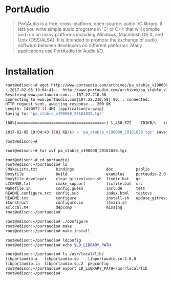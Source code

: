# PortAudio

> PortAudio is a free, cross-platform, open-source, audio I/O library.  It lets you write simple audio programs in 'C' or C++ that will compile and run on many platforms including Windows, Macintosh OS X, and Unix (OSS/ALSA). It is intended to promote the exchange of audio software between developers on different platforms. Many applications use PortAudio for Audio I/O. [](http://www.portaudio.com/)

# Installation

```sh
root@edison:~# wget http://www.portaudio.com/archives/pa_stable_v190600_20161030.tgz
--2017-02-05 19:04:41--  http://www.portaudio.com/archives/pa_stable_v190600_20161030.tgz
Resolving www.portaudio.com... 107.22.210.58
Connecting to www.portaudio.com|107.22.210.58|:80... connected.
HTTP request sent, awaiting response... 200 OK
Length: 1450572 (1.4M) [application/x-gzip]
Saving to: 'pa_stable_v190600_20161030.tgz'

100%[======================================>] 1,450,572    701KB/s   in 2.0s   

2017-02-05 19:04:43 (701 KB/s) - 'pa_stable_v190600_20161030.tgz' saved [1450572/1450572]

root@edison:~# 
```

```sh
root@edison:~# tar xvf pa_stable_v190600_20161030.tgz
```

```sh
root@edison:~# cd portaudio/
root@edison:~/portaudio# ls
CMakeLists.txt        bindings              doc          pablio
Doxyfile              build                 examples     portaudio-2.0.pc.in
Doxyfile.developer    clear_gitrevision.sh  fixdir.bat   qa
LICENSE.txt           cmake_support         fixfile.bat  src
Makefile.in           config.guess          include      test
README.configure.txt  config.sub            index.html   testcvs
README.txt            configure             install-sh   update_gitrevision.sh
SConstruct            configure.in          ltmain.sh
aclocal.m4            depcomp               missing
root@edison:~/portaudio# 
```

```sh
root@edison:~/portaudio# ./configure
root@edison:~/portaudio# make
root@edison:~/portaudio# make install
```

```sh
root@edison:~/portaudio# ldconfig
root@edison:~/portaudio# echo $LD_LIBRARY_PATH 

root@edison:~/portaudio# ls /usr/local/lib/                                                                                                        
libportaudio.a   libportaudio.so    libportaudio.so.2.0.0
libportaudio.la  libportaudio.so.2  pkgconfig
root@edison:~/portaudio# export LD_LIBRARY_PATH=/usr/local/lib
root@edison:~/portaudio# 
```